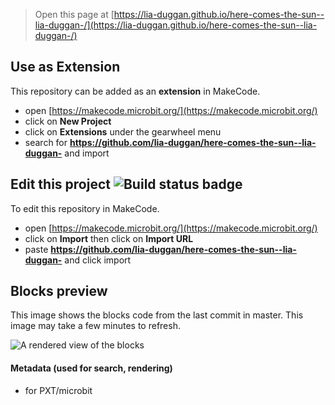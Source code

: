 
> Open this page at [https://lia-duggan.github.io/here-comes-the-sun--lia-duggan-/](https://lia-duggan.github.io/here-comes-the-sun--lia-duggan-/)

## Use as Extension

This repository can be added as an **extension** in MakeCode.

* open [https://makecode.microbit.org/](https://makecode.microbit.org/)
* click on **New Project**
* click on **Extensions** under the gearwheel menu
* search for **https://github.com/lia-duggan/here-comes-the-sun--lia-duggan-** and import

## Edit this project ![Build status badge](https://github.com/lia-duggan/here-comes-the-sun--lia-duggan-/workflows/MakeCode/badge.svg)

To edit this repository in MakeCode.

* open [https://makecode.microbit.org/](https://makecode.microbit.org/)
* click on **Import** then click on **Import URL**
* paste **https://github.com/lia-duggan/here-comes-the-sun--lia-duggan-** and click import

## Blocks preview

This image shows the blocks code from the last commit in master.
This image may take a few minutes to refresh.

![A rendered view of the blocks](https://github.com/lia-duggan/here-comes-the-sun--lia-duggan-/raw/master/.github/makecode/blocks.png)

#### Metadata (used for search, rendering)

* for PXT/microbit
<script src="https://makecode.com/gh-pages-embed.js"></script><script>makeCodeRender("{{ site.makecode.home_url }}", "{{ site.github.owner_name }}/{{ site.github.repository_name }}");</script>
